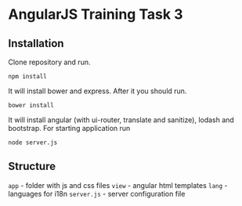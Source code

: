 AngularJS Training Task 3
===
Installation
---
Clone repository and run. 
```
npm install
```
It will install bower and express. After it you should run.
```
bower install
```
It will install angular (with ui-router, translate and sanitize), lodash and bootstrap.
For starting application run
```
node server.js
```


Structure
---
`app` - folder with js and css files
`view` - angular html templates
`lang` - languages for i18n
`server.js` - server configuration file